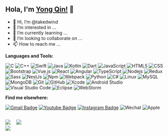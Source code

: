 ## Hola, I'm [Yong Qin!](https://qinyong.site) 👋

- 👋 Hi, I’m @takedwind
- 👀 I’m interested in ...
- 🌱 I’m currently learning ...
- 💞️ I’m looking to collaborate on ...
- 📫 How to reach me ...

<!-- # 美景 -->
<!-- https://user-images.githubusercontent.com/11729877/119362794-aa8c9180-bcdf-11eb-9488-ed7c9b50e150.mp4 -->

**Languages and Tools:**

![C](https://img.shields.io/badge/C-333333.svg?style=flat&logo=c&logoColor=230059)
![C++](https://img.shields.io/badge/C++-333333.svg?style=flat&logo=c%2B%2B&logoColor=232391)
![Swift](https://img.shields.io/badge/Swift-333333?style=flat&logo=swift&logoColor=F54A2A)
![Java](https://img.shields.io/badge/-Java-333333?style=flat&logo=Java&logoColor=007396)
![Kotlin](https://img.shields.io/badge/-Kotlin-333333?style=flat&logo=kotlin)
![Dart](https://img.shields.io/badge/dart-333333.svg?style=flat&logo=dart&logoColor=white)
![JavaScript](https://img.shields.io/badge/-JavaScript-333333?style=flat&logo=javascript)
![HTML5](https://img.shields.io/badge/-HTML5-333333?style=flat&logo=HTML5)
![CSS](https://img.shields.io/badge/-CSS-333333?style=flat&logo=CSS3&logoColor=1572B6)
![Bootstrap](https://img.shields.io/badge/-Bootstrap-333333?style=flat&logo=bootstrap&logoColor=563D7C)
![Vue.js](https://img.shields.io/badge/Vuejs-333333.svg?style=flat&logo=vuedotjs&logoColor=%234FC08D)
![React](https://img.shields.io/badge/-React-333333?style=flat&logo=react&logoColor=2C2255)
![Angular](https://img.shields.io/badge/-Angular-333333?style=flat&logo=angular&logoColor=2C2255)
![TypeScript](https://img.shields.io/badge/-TypeScript-333333?style=flat&logo=typescript&logoColor=2C2255)
![Nodejs](https://img.shields.io/badge/Nodejs-333333?style=flat&logo=node.js&logoColor=2C2255)
![Redux](https://img.shields.io/badge/-Redux-333333?style=flat&logo=redux&logoColor=2C2255)
![Sass](https://img.shields.io/badge/-Sass-333333?style=flat&logo=sass&logoColor=2C2255)
![NestJs](https://img.shields.io/badge/-NestJs-333333?style=flat&logo=nestJs&logoColor=2C2255)
![Npm](https://img.shields.io/badge/-NPM-333333?style=flat&logo=npm&logoColor=2C2255)
![Webpack](https://img.shields.io/badge/-Webpack-333333?style=flat&logo=webpack&logoColor=2C2255)
![Python](https://img.shields.io/badge/-Python3-333333?style=flat&logo=Python&logoColor=007396)
![C#](https://img.shields.io/badge/-C%23-333333?style=flat&logo=c-sharp)
![Linux](https://img.shields.io/badge/-Linux-333333?style=flat&logo=Linux&logoColor=FCC624)
![MySQL](https://img.shields.io/badge/-MySQL-333333?style=flat&logo=mysql)
![MongoDB](https://img.shields.io/badge/-MongoDB-333333?style=flat&logo=mongodb)
![Git](https://img.shields.io/badge/-Git-333333?style=flat&logo=git)
![GitHub](https://img.shields.io/badge/-GitHub-333333?style=flat&logo=github)
![Xcode](https://img.shields.io/badge/Xcode-333333?style=flat&logo=Xcode&logoColor=007ACC)
![Android Studio](https://img.shields.io/badge/-Android%20Studio-333333?style=flat&logo=android-studio&logoColor=007ACC)
![Visual Studio Code](https://img.shields.io/badge/Visual%20Studio%20Code-333333.svg?style=flat&logo=visual-studio-code&logoColor=0078d7)
![Eclipse](https://img.shields.io/badge/-Eclipse-333333?style=flat&logo=eclipse-ide&logoColor=2C2255)
![WebStorm](https://img.shields.io/badge/webstorm-333333?style=flat&logo=webstorm&logoColor=114433)


**Find me elsewhere:**

[![Gmail Badge](https://img.shields.io/badge/-Gmail-c14438?style=flat-square&logo=Gmail&logoColor=white&link=mailto:takedwind@gmail.com)](mailto:takedwin@gmail.com)
[![Youtube Badge](https://img.shields.io/badge/-YouTube-ff0000?style=flat-square&labelColor=ff0000&logo=youtube&logoColor=white&link=https://www.youtube.com/channel/UCuzLZd5XDhkjD-h_dxuZnzw?view_as=subscriber)](https://www.youtube.com/channel/UCuzLZd5XDhkjD-h_dxuZnzw?view_as=subscriber)
[![Instagram Badge](https://img.shields.io/badge/-Instagram-E1306C?style=flat-square&labelColor=E1306C&logo=instagram&logoColor=white&link=https://www.instagram.com/takedwind/)](https://www.instagram.com/takedwind/)
![Wechat](https://img.shields.io/badge/WeChat-07C160?style=flat-square&logo=wechat&logoColor=white)
![Apple](https://img.shields.io/badge/Apple-%23000000.svg?style=flat-square&logo=apple&logoColor=white)
## 

<!-- ![](https://github-readme-stats.vercel.app/api/top-langs/?username=tkwind&theme=github_dark&langs_count=8)&emsp; -->
![](https://github-readme-stats.vercel.app/api/top-langs/?username=tkwind&layout=compact&theme=github_dark)&emsp;
![](https://gv.halberd.cn/tkwind?theme=digital&active=4C8EDA&deactive=0D1117&len=0&speed=100&size=30&space=5&tail=0)  
![](https://github-readme-stats.vercel.app/api?username=tkwind&show_icons=true&theme=github_dark)&emsp;



  




